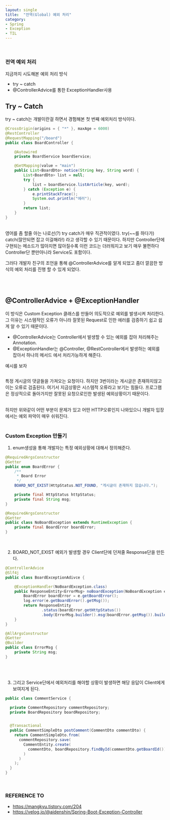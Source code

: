 ```yaml
---
layout: single
title:  "전역(Global) 예외 처리"
category:
- Spring
- Exception
- TIL
---
```


<br/>

### 전역 예외 처리
지금까지 시도해본 예외 처리 방식
- try ~ catch
- @ControllerAdvice를 통한 ExceptionHandler사용

## Try ~ Catch
try ~ catch는 개발이란걸 하면서 경험해본 첫 번째 예외처리 방식이다. 

~~~java
@CrossOrigin(origins = { "*" }, maxAge = 6000)
@RestController
@RequestMapping("/board")
public class BoardController {

    @Autowired
    private BoardService boardService;

    @GetMapping(value = "main")
    public List<BoardDto> notice(String key, String word) {
        List<BoardDto> list = null;
        try {
            list = boardService.listArticle(key, word);
        } catch (Exception e) {
            e.printStackTrace();
            System.out.println("에러");
        }
        return list;
    }
}
~~~

<br/>
영어를 좀 할줄 아는 나로선(?) try catch가 매우 직관적이였다. try(~~를 하다가) catch(잘안되면 잡고 이걸해라!) 라고 생각할 수 있기 때문이다.
하지만 Controller단에 구현되는 메소드가 많아지면 많아질수록 이런 코드는 더러워지고 보기 매우 불편하다 Controller단 뿐만아니라 Service도 포함이다.


<br/>

그러다 개발자 친구의 조언을 통해 @ControllerAdvice를 알게 되었고 좀더 깔끔한 방식의 예외 처리를 진행 할 수 있게 되었다.

<br/>

<br/>

## @ControllerAdvice + @ExceptionHandler
이 방식은 Custom Exception 클래스를 만들어 의도적으로 예외를 발생시켜 처리한다. 그 이유는 시스템적인 오류가 아니라 잘못된 Request로 인한 에러를 검증하기 쉽고 쉽게 알 수 있기 때문이다.

- @ControllerAdvice는 Controller에서 발생할 수 있는 예외를 잡아 처리해주는 Annotation.
- @ExceptionHandler는 @Controller, @RestController에서 발생하는 예외를 잡아서 하나의 메서드 에서 처리가능하게 해준다.

예시를 보자<br/>
~~~text

~~~
특정 게시글의 댓글들을 가져오는 요청이다. 하지만 3번이라는 게시글은 존재하지않고 이는 오류로 검출된다. 여기서 지금상황은 시스템적 오류라고 보기는 힘들다.
프로그램은 정상적으로 돌아가지만 잘못된 요청으로인한 발생된 예외상황이기 때문이다.

<br/>
하지만 위와같이 어떤 부분이 문제가 있고 어떤 HTTP오류인지 나와있으니 개발자 입장에서는 예외 파악이 매우 쉬워진다.

<br/>

<br/>

### Custom Exception 만들기
1. enum생성을 통해 개발자는 특정 예외상황에 대해서 정의해준다.
~~~java
@RequiredArgsConstructor
@Getter
public enum BoardError {
    /**
     * Board Error
     */
    BOARD_NOT_EXIST(HttpStatus.NOT_FOUND, "게시글이 존재하지 않습니다.");

    private final HttpStatus httpStatus;
    private final String msg;
}
~~~

~~~java
@RequiredArgsConstructor
@Getter
public class NoBoardException extends RuntimeException {
    private final BoardError boardError;
}
~~~

<br/>

2. BOARD_NOT_EXIST 예외가 발생할 경우 Client단에 던져줄 Response단을 만든다.

~~~java
@ControllerAdvice
@Slf4j
public class BoardExceptionAdivce {

    @ExceptionHandler(NoBoardException.class)
    public ResponseEntity<ErrorMsg> noBoardException(NoBoardException e) {
        BoardError boardError = e.getBoardError();
        log.error(e.getBoardError().getMsg());
        return ResponseEntity
                .status(boardError.getHttpStatus())
                .body(ErrorMsg.builder().msg(boardError.getMsg()).build());
    }
}
~~~

~~~java
@AllArgsConstructor
@Getter
@Builder
public class ErrorMsg {
    private String msg;
}
~~~ 

<br/>

<br/>

3. 그리고 Service단에서 예외처리를 해야할 상황이 발생하면 해당 응답이 Client에게 보여지게 된다.
~~~java
public class CommentService {

  private CommentRepository commentRepository;
  private BoardRepository boardRepository;


  @Transactional
  public CommentSimpleDto postComment(CommentDto commentDto) {
    return CommentSimpleDto.from(
      commentRepository.save(
        CommentEntity.create(
          commentDto, boardRepository.findById(commentDto.getBoardId()).orElseThrow(() -> new NoBoardException(BoardError.BOARD_NOT_EXIST))
        )
      )
    );
  }
}
~~~

<br/>

### REFERENCE TO
- <https://mangkyu.tistory.com/204>
- <https://velog.io/@aidenshin/Spring-Boot-Exception-Controller>
